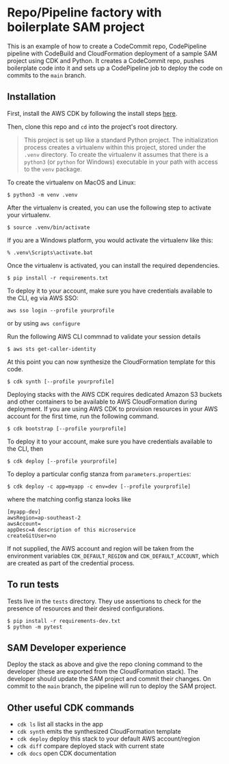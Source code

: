 
# Repo/Pipeline factory with boilerplate SAM project

This is an example of how to create a CodeCommit repo, CodePipeline pipeline with CodeBuild and CloudFormation deployment of a sample SAM project using CDK and Python. It creates a CodeCommit repo, pushes boilerplate code into it and sets up a CodePipeline job to deploy the code on commits to the `main` branch.

## Installation

First, install the AWS CDK by following the install steps [here](https://docs.aws.amazon.com/cdk/v2/guide/getting_started.html).

Then, clone this repo and `cd` into the project's root directory.

>This project is set up like a standard Python project.  The initialization process creates a virtualenv within this project, stored under the `.venv` directory.  To create the virtualenv it assumes that there is a `python3` (or `python` for Windows) executable in your path with access to the `venv` package. 

To create the virtualenv on MacOS and Linux:

```
$ python3 -m venv .venv
```

After the virtualenv is created, you can use the following step to activate your virtualenv.

```
$ source .venv/bin/activate
```

If you are a Windows platform, you would activate the virtualenv like this:

```
% .venv\Scripts\activate.bat
```

Once the virtualenv is activated, you can install the required dependencies.

```
$ pip install -r requirements.txt
```

To deploy it to your account, make sure you have credentials available to the CLI, eg via AWS SSO:

```
aws sso login --profile yourprofile
```
or by using `aws configure`

Run the following AWS CLI commnad to validate your session details

```
$ aws sts get-caller-identity
```

At this point you can now synthesize the CloudFormation template for this code.

```
$ cdk synth [--profile yourprofile]
```

Deploying stacks with the AWS CDK requires dedicated Amazon S3 buckets and other containers to be available to AWS CloudFormation during deployment. If you are using AWS CDK to provision resources in your AWS account for the first time, run the following command.

```
$ cdk bootstrap [--profile yourprofile]
```

To deploy it to your account, make sure you have credentials available to the CLI, then

```
$ cdk deploy [--profile yourprofile]
```

To deploy a particular config stanza from `parameters.properties`:
```
$ cdk deploy -c app=myapp -c env=dev [--profile yourprofile]
```
where the matching config stanza looks like
```
[myapp-dev]
awsRegion=ap-southeast-2
awsAccount=
appDesc=A description of this microservice
createGitUser=no
```

If not supplied, the AWS account and region will be taken from the environment variables `CDK_DEFAULT_REGION` and `CDK_DEFAULT_ACCOUNT`, which are created as part of the credential process.

## To run tests

Tests live in the `tests` directory. They use assertions to check for the presence of resources and their desired configurations.

```
$ pip install -r requirements-dev.txt
$ python -m pytest
```

## SAM Developer experience

Deploy the stack as above and give the repo cloning command to the developer (these are exported from the CloudFormation stack). The developer should update the SAM project and commit their changes. On commit to the `main` branch, the pipeline will run to deploy the SAM project.


## Other useful CDK commands

 * `cdk ls`          list all stacks in the app
 * `cdk synth`       emits the synthesized CloudFormation template
 * `cdk deploy`      deploy this stack to your default AWS account/region
 * `cdk diff`        compare deployed stack with current state
 * `cdk docs`        open CDK documentation